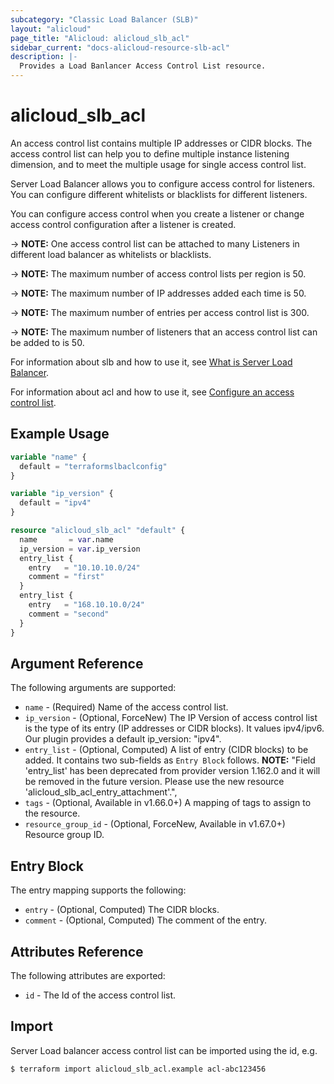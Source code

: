 ```yaml
---
subcategory: "Classic Load Balancer (SLB)"
layout: "alicloud"
page_title: "Alicloud: alicloud_slb_acl"
sidebar_current: "docs-alicloud-resource-slb-acl"
description: |-
  Provides a Load Banlancer Access Control List resource.
---
```


# alicloud\_slb\_acl

An access control list contains multiple IP addresses or CIDR blocks.
The access control list can help you to define multiple instance listening dimension,
and to meet the multiple usage for single access control list.

Server Load Balancer allows you to configure access control for listeners.
You can configure different whitelists or blacklists for different listeners.

You can configure access control
when you create a listener or change access control configuration after a listener is created.

-> **NOTE:** One access control list can be attached to many Listeners in different load balancer as whitelists or blacklists.

-> **NOTE:** The maximum number of access control lists per region  is 50.

-> **NOTE:** The maximum number of IP addresses added each time is 50.

-> **NOTE:** The maximum number of entries per access control list is 300.

-> **NOTE:** The maximum number of listeners that an access control list can be added to is 50.

For information about slb and how to use it, see [What is Server Load Balancer](https://www.alibabacloud.com/help/doc-detail/27539.htm).

For information about acl and how to use it, see [Configure an access control list](https://www.alibabacloud.com/help/doc-detail/70015.htm).


## Example Usage

```terraform
variable "name" {
  default = "terraformslbaclconfig"
}

variable "ip_version" {
  default = "ipv4"
}

resource "alicloud_slb_acl" "default" {
  name       = var.name
  ip_version = var.ip_version
  entry_list {
    entry   = "10.10.10.0/24"
    comment = "first"
  }
  entry_list {
    entry   = "168.10.10.0/24"
    comment = "second"
  }
}
```

## Argument Reference

The following arguments are supported:

* `name` - (Required) Name of the access control list.
* `ip_version` - (Optional, ForceNew) The IP Version of access control list is the type of its entry (IP addresses or CIDR blocks). It values ipv4/ipv6. Our plugin provides a default ip_version: "ipv4".
* `entry_list` - (Optional, Computed) A list of entry (CIDR blocks) to be added. It contains two sub-fields as `Entry Block` follows. **NOTE:** "Field 'entry_list' has been deprecated from provider version 1.162.0 and it will be removed in the future version. Please use the new resource 'alicloud_slb_acl_entry_attachment'.",
* `tags` - (Optional, Available in v1.66.0+) A mapping of tags to assign to the resource.
* `resource_group_id` - (Optional, ForceNew, Available in v1.67.0+) Resource group ID.

## Entry Block

The entry mapping supports the following:

* `entry` - (Optional, Computed) The CIDR blocks.
* `comment` - (Optional, Computed) The comment of the entry.

## Attributes Reference

The following attributes are exported:

* `id` - The Id of the access control list.

## Import

Server Load balancer access control list can be imported using the id, e.g.

```shell
$ terraform import alicloud_slb_acl.example acl-abc123456
```
